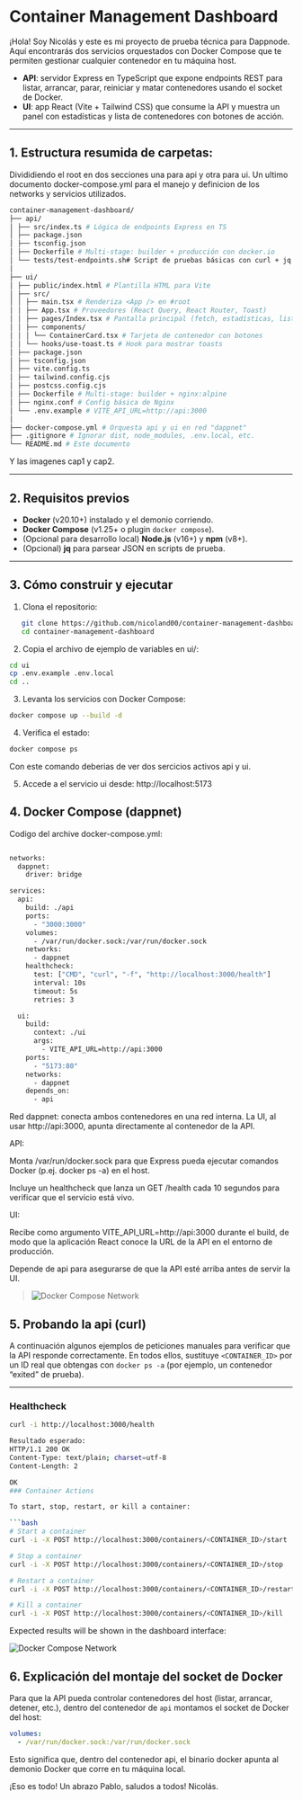 # Container Management Dashboard

¡Hola! Soy Nicolás y este es mi proyecto de prueba técnica para Dappnode. Aquí encontrarás dos servicios orquestados con Docker Compose que te permiten gestionar cualquier contenedor en tu máquina host.

- **API**: servidor Express en TypeScript que expone endpoints REST para listar, arrancar, parar, reiniciar y matar contenedores usando el socket de Docker.
- **UI**: app React (Vite + Tailwind CSS) que consume la API y muestra un panel con estadísticas y lista de contenedores con botones de acción.

---

## 1. Estructura resumida de carpetas:
Divididiendo el root en dos secciones una para api y otra para ui. Un ultimo documento docker-compose.yml para el manejo y definicion de los networks y servicios utilizados.
```bash
container-management-dashboard/
├── api/
│ ├── src/index.ts # Lógica de endpoints Express en TS
│ ├── package.json
│ ├── tsconfig.json
│ ├── Dockerfile # Multi-stage: builder + producción con docker.io
│ └── tests/test-endpoints.sh# Script de pruebas básicas con curl + jq
│
├── ui/
│ ├── public/index.html # Plantilla HTML para Vite
│ ├── src/
│ │ ├── main.tsx # Renderiza <App /> en #root
│ │ ├── App.tsx # Proveedores (React Query, React Router, Toast)
│ │ ├── pages/Index.tsx # Pantalla principal (fetch, estadísticas, lista)
│ │ ├── components/
│ │ │ └── ContainerCard.tsx # Tarjeta de contenedor con botones
│ │ └── hooks/use-toast.ts # Hook para mostrar toasts
│ ├── package.json
│ ├── tsconfig.json
│ ├── vite.config.ts
│ ├── tailwind.config.cjs
│ ├── postcss.config.cjs
│ ├── Dockerfile # Multi-stage: builder + nginx:alpine
│ ├── nginx.conf # Config básica de Nginx
│ └── .env.example # VITE_API_URL=http://api:3000
│
├── docker-compose.yml # Orquesta api y ui en red "dappnet"
├── .gitignore # Ignorar dist, node_modules, .env.local, etc.
└── README.md # Este documento
```

Y las imagenes cap1 y cap2.

---

## 2. Requisitos previos

- **Docker** (v20.10+) instalado y el demonio corriendo.  
- **Docker Compose** (v1.25+ o plugin `docker compose`).  
- (Opcional para desarrollo local) **Node.js** (v16+) y **npm** (v8+).  
- (Opcional) **jq** para parsear JSON en scripts de prueba.

---

## 3. Cómo construir y ejecutar

1. Clona el repositorio:
```bash
   git clone https://github.com/nicoland00/container-management-dashboard.git
   cd container-management-dashboard
```

2. Copia el archivo de ejemplo de variables en ui/:
```bash
cd ui
cp .env.example .env.local
cd ..
```

3. Levanta los servicios con Docker Compose:
```bash
docker compose up --build -d
```

4. Verifica el estado:
```bash
docker compose ps
```

Con este comando deberias de ver dos sercicios activos api y ui. 

5. Accede a el servicio ui desde: http://localhost:5173 

## 4. Docker Compose (dappnet)

Codigo del archive docker-compose.yml:

```bash

networks:
  dappnet:
    driver: bridge

services:
  api:
    build: ./api
    ports:
      - "3000:3000"
    volumes:
      - /var/run/docker.sock:/var/run/docker.sock
    networks:
      - dappnet
    healthcheck:
      test: ["CMD", "curl", "-f", "http://localhost:3000/health"]
      interval: 10s
      timeout: 5s
      retries: 3

  ui:
    build:
      context: ./ui
      args:
        - VITE_API_URL=http://api:3000
    ports:
      - "5173:80"
    networks:
      - dappnet
    depends_on:
      - api
```

Red dappnet: conecta ambos contenedores en una red interna. La UI, al usar http://api:3000, apunta directamente al contenedor de la API.

API:

Monta /var/run/docker.sock para que Express pueda ejecutar comandos Docker (p.ej. docker ps -a) en el host.

Incluye un healthcheck que lanza un GET /health cada 10 segundos para verificar que el servicio está vivo.

UI:

Recibe como argumento VITE_API_URL=http://api:3000 durante el build, de modo que la aplicación React conoce la URL de la API en el entorno de producción.

Depende de api para asegurarse de que la API esté arriba antes de servir la UI.

> ![Docker Compose Network](images/cap1.png)


## 5. Probando la api (curl)

A continuación algunos ejemplos de peticiones manuales para verificar que la API responde correctamente. En todos ellos, sustituye `<CONTAINER_ID>` por un ID real que obtengas con `docker ps -a` (por ejemplo, un contenedor “exited” de prueba).

---

### Healthcheck

```bash
curl -i http://localhost:3000/health

Resultado esperado:
HTTP/1.1 200 OK
Content-Type: text/plain; charset=utf-8
Content-Length: 2

OK
### Container Actions

To start, stop, restart, or kill a container:

```bash
# Start a container
curl -i -X POST http://localhost:3000/containers/<CONTAINER_ID>/start

# Stop a container
curl -i -X POST http://localhost:3000/containers/<CONTAINER_ID>/stop

# Restart a container
curl -i -X POST http://localhost:3000/containers/<CONTAINER_ID>/restart

# Kill a container
curl -i -X POST http://localhost:3000/containers/<CONTAINER_ID>/kill
```

Expected results will be shown in the dashboard interface:

![Docker Compose Network](images/cap2.png)


## 6. Explicación del montaje del socket de Docker

Para que la API pueda controlar contenedores del host (listar, arrancar, detener, etc.), dentro del contenedor de `api` montamos el socket de Docker del host:

```yaml
volumes:
  - /var/run/docker.sock:/var/run/docker.sock
```
Esto significa que, dentro del contenedor api, el binario docker apunta al demonio Docker que corre en tu máquina local.

¡Eso es todo!
Un abrazo Pablo, saludos a todos!
Nicolás.
